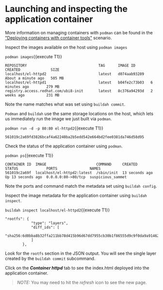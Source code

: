 # Launching and inspecting the application container

More information on managing containers with `podman` can be found in the ["Deploying containers with container tools"](https://lab.redhat.com/podman-deploy) scenario.

Inspect the images available on the host using `podman images`

`podman images`{{execute T1}}

```
REPOSITORY                                 TAG      IMAGE ID       CREATED              SIZE
localhost/el-httpd2                        latest   d074aab93289   About a minute ago   505 MB
localhost/el-httpd1                        latest   b04fe2c73b03   6 minutes ago        279 MB
registry.access.redhat.com/ubi8-init       latest   8c376a94293d   2 weeks ago          231 MB
```
Note the name matches what was set using `buildah commit`.

`Podman` and `buildah` use the same storage locations on the host, which lets us immediately run the image we just built via `podman`.  

`podman run -d -p 80:80 el-httpd2`{{execute T1}}

```
561019c2a69fd3826bcaf4a62240ba2b5edd542e664bd2fee0381da746d58d95
```

Check the status of the application container using `podman`.  

`podman ps`{{execute T1}}

```
CONTAINER ID  IMAGE                       COMMAND     CREATED         STATUS             PORTS               NAMES
561019c2a69f  localhost/el-httpd2:latest  /sbin/init  13 seconds ago  Up 13 seconds ago  0.0.0.0:80->80/tcp  suspicious_sammet
```

Note the ports and command match the metadata set using `buildah config`.  

Inspect the image metadata for the application container using `buildah inspect`.

`buildah inspect localhost/el-httpd2`{{execute T1}}

```
"rootfs": {
            "type": "layers",
            "diff_ids": [
                "sha256:6d0bba8b32ffa211bb78d415b96d67dd7955cb30b1f86555d9c9f0da9a914626"
            ]
        },
```

Look for the `rootfs` section in the JSON output. You will see the single layer created by the `buildah commit` subcommand.

Click on the ***Container httpd*** tab to see the index.html deployed into the application container.  

>_NOTE:_ You may need to hit the *refresh* icon to see the new page.
